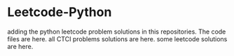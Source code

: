 # Leetcode-Python
adding the python leetcode problem solutions in this repositories. 
The code files are here.
all CTCI problems solutions are here.
some leetcode solutions are here.























































































































































































































